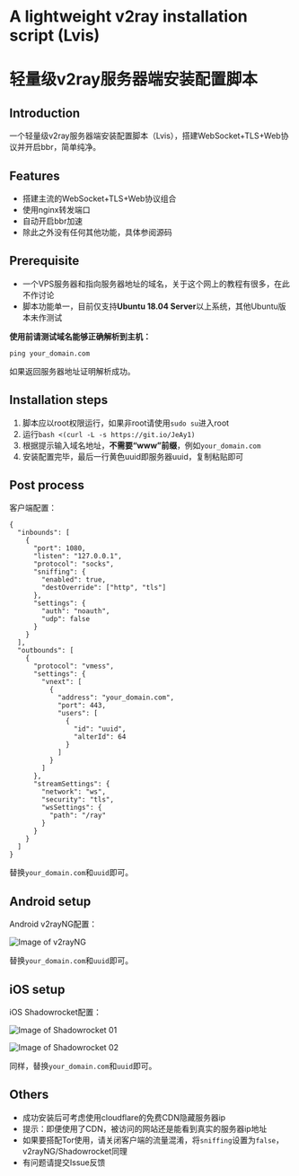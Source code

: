 # A lightweight v2ray installation script (Lvis)
# 轻量级v2ray服务器端安装配置脚本
## Introduction
一个轻量级v2ray服务器端安装配置脚本（Lvis），搭建WebSocket+TLS+Web协议并开启bbr，简单纯净。
## Features
- 搭建主流的WebSocket+TLS+Web协议组合
- 使用nginx转发端口
- 自动开启bbr加速
- 除此之外没有任何其他功能，具体参阅源码
## Prerequisite
- 一个VPS服务器和指向服务器地址的域名，关于这个网上的教程有很多，在此不作讨论
- 脚本功能单一，目前仅支持**Ubuntu 18.04 Server**以上系统，其他Ubuntu版本未作测试

**使用前请测试域名能够正确解析到主机：**
```
ping your_domain.com
```
如果返回服务器地址证明解析成功。
## Installation steps
1. 脚本应以root权限运行，如果非root请使用`sudo su`进入root
2. 运行`bash <(curl -L -s https://git.io/JeAy1)`
3. 根据提示输入域名地址，**不需要“www”前缀**，例如`your_domain.com`
4. 安装配置完毕，最后一行黄色uuid即服务器uuid，复制粘贴即可
## Post process
客户端配置：
```
{
  "inbounds": [
    {
      "port": 1080,
      "listen": "127.0.0.1",
      "protocol": "socks",
      "sniffing": {
        "enabled": true,
        "destOverride": ["http", "tls"]
      },
      "settings": {
        "auth": "noauth",
        "udp": false
      }
    }
  ],
  "outbounds": [
    {
      "protocol": "vmess",
      "settings": {
        "vnext": [
          {
            "address": "your_domain.com",
            "port": 443,
            "users": [
              {
                "id": "uuid",
                "alterId": 64
              }
            ]
          }
        ]
      },
      "streamSettings": {
        "network": "ws",
        "security": "tls",
        "wsSettings": {
          "path": "/ray"
        }
      }
    }
  ]
}
```
替换`your_domain.com`和`uuid`即可。
## Android setup
Android v2rayNG配置：

![Image of v2rayNG](image/v2rayNG.jpg)

替换`your_domain.com`和`uuid`即可。
## iOS setup
iOS Shadowrocket配置：

![Image of Shadowrocket 01](image/Shadowrocket%2001.jpg)

![Image of Shadowrocket 02](image/Shadowrocket%2002.jpg)

同样，替换`your_domain.com`和`uuid`即可。
## Others
- 成功安装后可考虑使用cloudflare的免费CDN隐藏服务器ip
- 提示：即便使用了CDN，被访问的网站还是能看到真实的服务器ip地址
- 如果要搭配Tor使用，请关闭客户端的流量混淆，将`sniffing`设置为`false`，v2rayNG/Shadowrocket同理
- 有问题请提交Issue反馈
